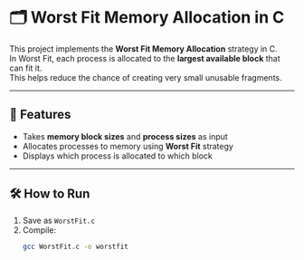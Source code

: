 # 🗂️ Worst Fit Memory Allocation in C

This project implements the **Worst Fit Memory Allocation** strategy in C.  
In Worst Fit, each process is allocated to the **largest available block** that can fit it.  
This helps reduce the chance of creating very small unusable fragments.

---

## 📌 Features
- Takes **memory block sizes** and **process sizes** as input  
- Allocates processes to memory using **Worst Fit** strategy  
- Displays which process is allocated to which block  

---

## 🛠 How to Run
1. Save as `WorstFit.c`
2. Compile:
   ```bash
   gcc WorstFit.c -o worstfit
